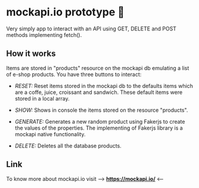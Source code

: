 # mockapi.io prototype :nut_and_bolt:
Very simply app to interact with an API using GET, DELETE and POST methods implementing fetch().

## How it works
Items are stored in "products" resource on the mockapi db emulating a list of e-shop products.
You have three buttons to interact:

* *RESET:*
Reset items stored in the mockapi db to the defaults items which are a coffe, juice, croissant and sandwich. These default items were stored in a local array.

* *SHOW:*
Shows in console the items stored on the resource "products".

* *GENERATE:*
Generates a new random product using Fakerjs to create the values of the properties. The implementing of Fakerjs library is a mockapi native functionality.

* *DELETE:*
Deletes all the database products.

## Link
To know more about mockapi.io visit --> **https://mockapi.io/** <--
